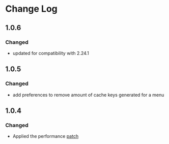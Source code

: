 # Change Log

## 1.0.6
### Changed
- updated for compatibility with 2.24.1

## 1.0.5
### Changed
- add preferences to remove amount of cache keys generated for a menu 

## 1.0.4
### Changed
- Applied the performance [patch](https://github.com/genecommerce/base-partydelights/commit/322692105b5c2d440863174ec83690fbed991396) 